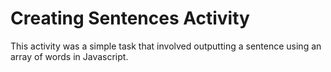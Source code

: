 # Creating Sentences Activity
This activity was a simple task that involved outputting a sentence using an array of words in Javascript.